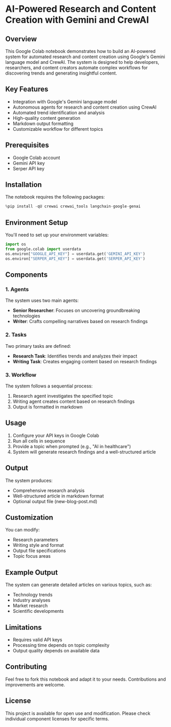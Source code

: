 # AI-Powered Research and Content Creation with Gemini and CrewAI

## Overview

This Google Colab notebook demonstrates how to build an AI-powered system for automated research and content creation using Google's Gemini language model and CrewAI. The system is designed to help developers, researchers, and content creators automate complex workflows for discovering trends and generating insightful content.

## Key Features

- Integration with Google's Gemini language model
- Autonomous agents for research and content creation using CrewAI
- Automated trend identification and analysis
- High-quality content generation
- Markdown output formatting
- Customizable workflow for different topics

## Prerequisites

- Google Colab account
- Gemini API key
- Serper API key

## Installation

The notebook requires the following packages:

```python
%pip install -qU crewai crewai_tools langchain-google-genai
```

## Environment Setup

You'll need to set up your environment variables:

```python
import os
from google.colab import userdata
os.environ["GOOGLE_API_KEY"] = userdata.get('GEMINI_API_KEY')
os.environ["SERPER_API_KEY"] = userdata.get('SERPER_API_KEY')
```

## Components

### 1. Agents

The system uses two main agents:

- **Senior Researcher**: Focuses on uncovering groundbreaking technologies
- **Writer**: Crafts compelling narratives based on research findings

### 2. Tasks

Two primary tasks are defined:

- **Research Task**: Identifies trends and analyzes their impact
- **Writing Task**: Creates engaging content based on research findings

### 3. Workflow

The system follows a sequential process:

1. Research agent investigates the specified topic
2. Writing agent creates content based on research findings
3. Output is formatted in markdown

## Usage

1. Configure your API keys in Google Colab
2. Run all cells in sequence
3. Provide a topic when prompted (e.g., "AI in healthcare")
4. System will generate research findings and a well-structured article

## Output

The system produces:

- Comprehensive research analysis
- Well-structured article in markdown format
- Optional output file (new-blog-post.md)

## Customization

You can modify:

- Research parameters
- Writing style and format
- Output file specifications
- Topic focus areas

## Example Output

The system can generate detailed articles on various topics, such as:

- Technology trends
- Industry analyses
- Market research
- Scientific developments

## Limitations

- Requires valid API keys
- Processing time depends on topic complexity
- Output quality depends on available data

## Contributing

Feel free to fork this notebook and adapt it to your needs. Contributions and improvements are welcome.

## License

This project is available for open use and modification. Please check individual component licenses for specific terms.

